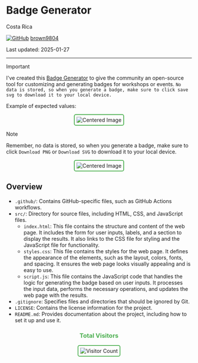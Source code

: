 # Badge Generator

Costa Rica

[![GitHub](https://img.shields.io/badge/--181717?logo=github&logoColor=ffffff)](https://github.com/)
[brown9804](https://github.com/brown9804)

Last updated: 2025-01-27

------------------------------------------

> [!IMPORTANT]
> I've created this [Badge Generator](https://brown9804.github.io/Badge-Generator/) to give the community an open-source tool for customizing and generating badges for workshops or events. `No data is stored, so when you generate a badge, make sure to click save svg to download it to your local device.`

Example of expected values: 

<div align="center">
  <img src="https://github.com/user-attachments/assets/978aa58e-c3cd-4761-a3cf-a66e0b04b7be" alt="Centered Image" style="border: 2px solid #4CAF50; border-radius: 5px; padding: 5px;"/>
</div>

> [!NOTE]
> Remember, no data is stored, so when you generate a badge, make sure to click `Download PNG` or `Download SVG` to download it to your local device.

<div align="center">
  <img src="https://github.com/user-attachments/assets/51adb732-b752-4323-bb66-b9ce66a8c513" alt="Centered Image" style="border: 2px solid #4CAF50; border-radius: 5px; padding: 5px;"/>
</div>

## Overview

- `.github/`: Contains GitHub-specific files, such as GitHub Actions workflows.
- `src/`: Directory for source files, including HTML, CSS, and JavaScript files.
  - `index.html`: This file contains the structure and content of the web page. It includes the form for user inputs, labels, and a section to display the results. It also links to the CSS file for styling and the JavaScript file for functionality.
  - `styles.css`: This file contains the styles for the web page. It defines the appearance of the elements, such as the layout, colors, fonts, and spacing. It ensures the web page looks visually appealing and is easy to use.
  - `script.js`:  This file contains the JavaScript code that handles the logic for generating the badge based on user inputs. It processes the input data, performs the necessary operations, and updates the web page with the results.
- `.gitignore`: Specifies files and directories that should be ignored by Git.
- `LICENSE`: Contains the license information for the project.
- `README.md`: Provides documentation about the project, including how to set it up and use it.


<div align="center">
  <h3 style="color: #4CAF50;">Total Visitors</h3>
  <img src="https://profile-counter.glitch.me/brown9804/count.svg" alt="Visitor Count" style="border: 2px solid #4CAF50; border-radius: 5px; padding: 5px;"/>
</div>
